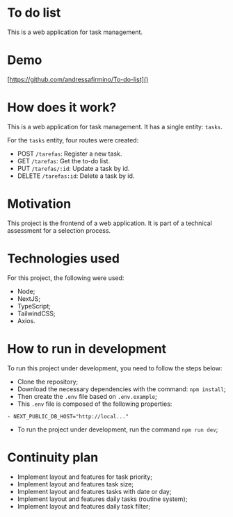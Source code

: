 # To do list
This is a web application for task management.

# Demo
[https://github.com/andressafirmino/To-do-list]()

# How does it work?
This is a web application for task management. It has a single entity: `tasks`.

For the `tasks` entity, four routes were created:

- POST `/tarefas`: Register a new task.
- GET `/tarefas`: Get the to-do list.
- PUT `/tarefas/:id`: Update a task by id.
- DELETE `/tarefas:id`: Delete a task by id.

# Motivation
This project is the frontend of a web application. It is part of a technical assessment for a selection process.

# Technologies used
For this project, the following were used:

- Node;
- NextJS;
- TypeScript;
- TailwindCSS;
- Axios.

# How to run in development
To run this project under development, you need to follow the steps below:

- Clone the repository;
- Download the necessary dependencies with the command: `npm install`;
- Then create the `.env` file based on `.env.example`;
- This `.env` file is composed of the following properties:
```
- NEXT_PUBLIC_DB_HOST="http://local..."
```
- To run the project under development, run the command `npm run dev`;


# Continuity plan
- Implement layout and features for task priority;
- Implement layout and features task size;
- Implement layout and features tasks with date or day;
- Implement layout and features daily tasks (routine system);
- Implement layout and features daily task filter;

